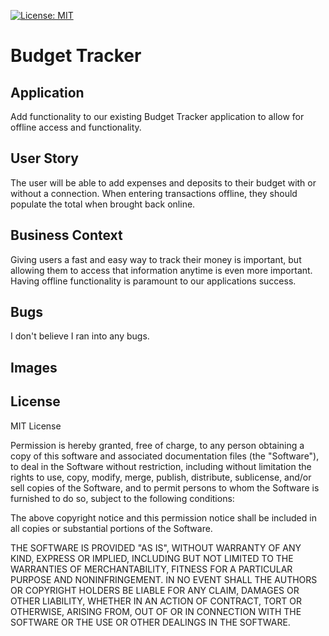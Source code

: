 [![License: MIT](https://img.shields.io/badge/License-MIT-yellow.svg)](https://opensource.org/licenses/MIT)


# Budget Tracker

## Application
Add functionality to our existing Budget Tracker application to allow for offline access and functionality.

## User Story
The user will be able to add expenses and deposits to their budget with or without a connection. When entering transactions offline, they should populate the total when brought back online.

## Business Context
Giving users a fast and easy way to track their money is important, but allowing them to access that information anytime is even more important. Having offline functionality is paramount to our applications success.

## Bugs
I don't believe I ran into any bugs.

## Images

## License
MIT License

Permission is hereby granted, free of charge, to any person obtaining a copy of this software and associated documentation files (the "Software"), to deal in the Software without restriction, including without limitation the rights to use, copy, modify, merge, publish, distribute, sublicense, and/or sell copies of the Software, and to permit persons to whom the Software is furnished to do so, subject to the following conditions:

The above copyright notice and this permission notice shall be included in all copies or substantial portions of the Software.

THE SOFTWARE IS PROVIDED "AS IS", WITHOUT WARRANTY OF ANY KIND, EXPRESS OR IMPLIED, INCLUDING BUT NOT LIMITED TO THE WARRANTIES OF MERCHANTABILITY, FITNESS FOR A PARTICULAR PURPOSE AND NONINFRINGEMENT. IN NO EVENT SHALL THE AUTHORS OR COPYRIGHT HOLDERS BE LIABLE FOR ANY CLAIM, DAMAGES OR OTHER LIABILITY, WHETHER IN AN ACTION OF CONTRACT, TORT OR OTHERWISE, ARISING FROM, OUT OF OR IN CONNECTION WITH THE SOFTWARE OR THE USE OR OTHER DEALINGS IN THE SOFTWARE.